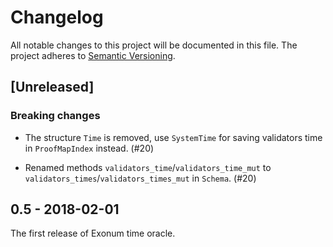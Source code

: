 # Changelog

All notable changes to this project will be documented in this file.
The project adheres to [Semantic Versioning](http://semver.org/spec/v2.0.0.html).

## [Unreleased]

### Breaking changes

+ The structure `Time` is removed, use `SystemTime`
  for saving validators time in `ProofMapIndex` instead. (#20)

+ Renamed methods `validators_time`/`validators_time_mut` to
  `validators_times`/`validators_times_mut` in `Schema`. (#20)

## 0.5 - 2018-02-01

The first release of Exonum time oracle.
